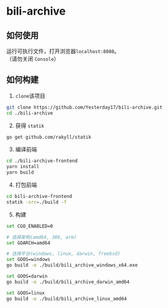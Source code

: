 # bili-archive

## 如何使用

运行可执行文件，打开浏览器`localhost:8080`。  
（请勿关闭 `Console`）

## 如何构建

1. `clone`该项目

```bash
git clone https://github.com/Yesterday17/bili-archive.git
cd ./bili-archive
```

2. 获得 `statik`

```bash
go get github.com/rakyll/statik
```

3. 编译前端

```bash
cd ./bili-archive-frontend
yarn install
yarn build
```

4. 打包前端

```bash
cd bili-archive-frontend
statik -src=./build -f
```

5. 构建

```bash
set CGO_ENABLED=0

# 选择架构(amd64, 386, arm)
set GOARCH=amd64

# 选择平台(windows, linux, darwin, freebsd)
set GOOS=windows
go build -o ./build/bili_archive_windows_x64.exe

set GOOS=darwin
go build -o ./build/bili_archive_darwin_amd64

set GOOS=linux
go build -o ./build/bili_archive_linux_amd64
```
